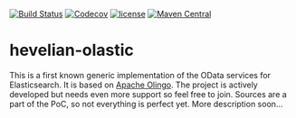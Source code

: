 [![Build Status](https://travis-ci.org/Hevelian/hevelian-olastic.svg?branch=master)](https://travis-ci.org/Hevelian/hevelian-olastic)
[![Codecov](https://img.shields.io/codecov/c/github/Hevelian/hevelian-olastic.svg)](https://codecov.io/github/Hevelian/hevelian-olastic?branch=master)
[![license](https://img.shields.io/github/license/Hevelian/hevelian-olastic.svg)](https://opensource.org/licenses/Apache-2.0)
[![Maven Central](https://img.shields.io/maven-central/v/com.hevelian.olastic/olastic-parent.svg)](https://maven-badges.herokuapp.com/maven-central/com.hevelian.olastic/olastic-parent)

# hevelian-olastic
This is a first known generic implementation of the OData services for Elasticsearch. It is based on [Apache Olingo](http://olingo.apache.org). The project is actively developed but needs even more support so feel free to join. Sources are a part of the PoC, so not everything is perfect yet. More description soon...
